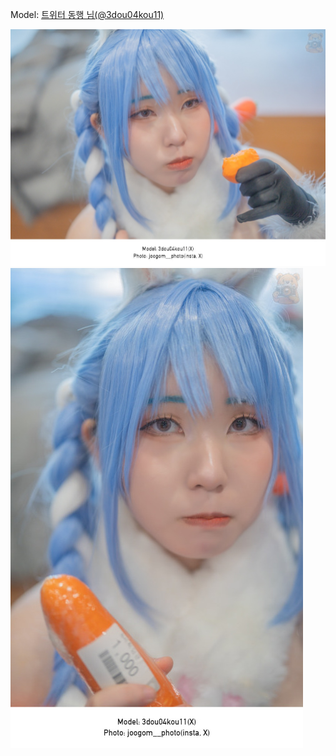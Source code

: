 ﻿---
dddd: 2023.12.17 서코
nickname: 동행
sns_type: x
sns_id: 3dou04kou11
---

<a name="3dou04kou11"></a>
Model: <a href="https://x.com/3dou04kou11" target="_blank">트위터 동행 님(@3dou04kou11)</a>

![DSC10124-Bearbeitet.jpg](/assets/img/2023/12-17/DSC10124-Bearbeitet.jpg)
![DSC10127-Bearbeitet.jpg](/assets/img/2023/12-17/DSC10127-Bearbeitet.jpg)